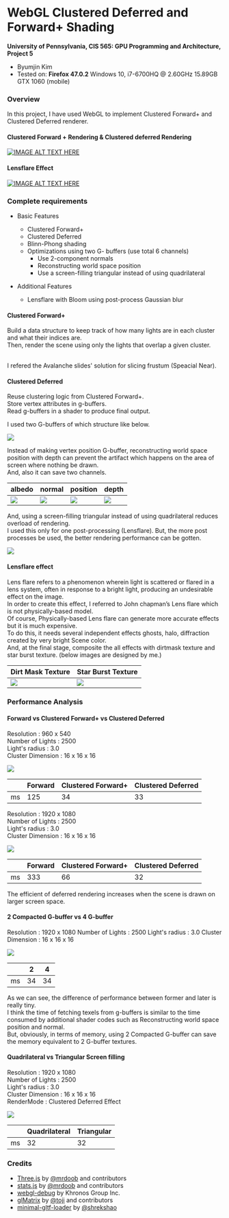 WebGL Clustered Deferred and Forward+ Shading
======================

**University of Pennsylvania, CIS 565: GPU Programming and Architecture, Project 5**

* Byumjin Kim
* Tested on: **Firefox 47.0.2**
  Windows 10, i7-6700HQ @ 2.60GHz 15.89GB GTX 1060 (mobile)



### Overview

In this project, I have used WebGL to implement Clustered Forward+ and Clustered Deferred renderer.<br />

#### Clustered Forward + Rendering & Clustered deferred Rendering

[![IMAGE ALT TEXT HERE](https://img.youtube.com/vi/Wck9Nlaz0s4/0.jpg)](https://www.youtube.com/watch?v=Wck9Nlaz0s4)


#### Lensflare Effect

[![IMAGE ALT TEXT HERE](https://img.youtube.com/vi/mQs093y-Xtc/0.jpg)](https://www.youtube.com/watch?v=mQs093y-Xtc)



### Complete requirements

- Basic Features
	- Clustered Forward+
	- Clustered Deferred
	- Blinn-Phong shading
	- Optimizations using two G- buffers (use total 6 channels)
		- Use 2-component normals
		- Reconstructing world space position
		- Use a screen-filling triangular instead of using quadrilateral

- Additional Features
	- Lensflare with Bloom using post-process Gaussian blur




#### Clustered Forward+

Build a data structure to keep track of how many lights are in each cluster and what their indices are.<br />
Then, render the scene using only the lights that overlap a given cluster.<br /><br />

I refered the Avalanche slides' solution for slicing frustum (Speacial Near).<br />




#### Clustered Deferred

Reuse clustering logic from Clustered Forward+.<br />
Store vertex attributes in g-buffers.<br />
Read g-buffers in a shader to produce final output.<br />

I used two G-buffers of which structure like below.<br />

![](img/gbuffers.png) 

Instead of making vertex position G-buffer, reconstructing world space position with depth can prevent the artifact which happens on the area of screen where nothing be drawn.<br />
And, also it can save two channels.<br />

|  albedo | normal | position | depth | 
| ----------- | ----------- | ----------- | ----------- |
| ![](img/albedo-buffers.png) | ![](img/normal-buffers.png) | ![](img/position-buffers.png) | ![](img/depth-buffers.png) |

And, using a screen-filling triangular instead of using quadrilateral reduces overload of rendering.<br />
I used this only for one post-processing (Lensflare). But, the more post processes be used, the better rendering performance can be gotten.<br />

![](img/filling.png) 




#### Lensflare effect

Lens flare refers to a phenomenon wherein light is scattered or flared in a lens system, often in response to a bright light, producing an undesirable effect on the image.<br />
In order to create this effect, I referred to John chapman’s Lens flare which is not physically-based model.<br />
Of course, Physically-based Lens flare can generate more accurate effects but it is much expensive.<br />
To do this, it needs several independent effects ghosts, halo, diffraction created by very bright Scene color.<br />
And, at the final stage, composite the all effects with dirtmask texture and star burst texture. (below images are designed by me.)<br />

|  Dirt Mask Texture | Star Burst Texture | 
| ----------- | ----------- |
| ![](textures/DirtMask.png) | ![](textures/StarBurst.png) |





### Performance Analysis

#### Forward vs Clustered Forward+ vs Clustered Deferred

Resolution		  : 960 x 540<br />
Number of Lights  : 2500<br />
Light's radius	  : 3.0<br />
Cluster Dimension : 16 x 16 x 16<br />

![](img/second.png) 

|   | Forward | Clustered Forward+ | Clustered Deferred | 
| ----------- | ----------- | ----------- | ----------- |
| ms | 125 | 34 | 33 |


Resolution		  : 1920 x 1080<br />
Number of Lights  : 2500<br />
Light's radius	  : 3.0<br />
Cluster Dimension : 16 x 16 x 16  <br />

![](img/first.png) 

|   | Forward | Clustered Forward+ | Clustered Deferred | 
| ----------- | ----------- | ----------- | ----------- |
| ms | 333 | 66 | 32 |

The efficient of deferred rendering increases when the scene is drawn on larger screen space.


#### 2 Compacted G-buffer vs 4 G-buffer

Resolution		  : 1920 x 1080
Number of Lights  : 2500
Light's radius	  : 3.0
Cluster Dimension : 16 x 16 x 16  

![](img/third.png) 

|   | 2 | 4 |
| -- | -- | -- |
| ms | 34 | 34 |

As we can see, the difference of performance between former and later is really tiny.<br />
I think the time of fetching texels from g-buffers is similar to the time consumed by additional shader codes such as Reconstructing world space position and normal.<br />
But, obviously, in terms of memory, using 2 Compacted G-buffer can save the memory equivalent to 2 G-buffer textures.<br />


#### Quadrilateral vs Triangular Screen filling

Resolution		  : 1920 x 1080<br />
Number of Lights  : 2500<br />
Light's radius	  : 3.0<br />
Cluster Dimension : 16 x 16 x 16 <br />
RenderMode		  : Clustered Deferred Effect<br />

![](img/fourth.png) 

|   | Quadrilateral | Triangular |
| -- | -- | -- |
| ms | 32 | 32 |


### Credits

* [Three.js](https://github.com/mrdoob/three.js) by [@mrdoob](https://github.com/mrdoob) and contributors
* [stats.js](https://github.com/mrdoob/stats.js) by [@mrdoob](https://github.com/mrdoob) and contributors
* [webgl-debug](https://github.com/KhronosGroup/WebGLDeveloperTools) by Khronos Group Inc.
* [glMatrix](https://github.com/toji/gl-matrix) by [@toji](https://github.com/toji) and contributors
* [minimal-gltf-loader](https://github.com/shrekshao/minimal-gltf-loader) by [@shrekshao](https://github.com/shrekshao)
